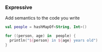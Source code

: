 ### Expressive

Add semantics to the code you write

``` kotlin
val people = hashMapOf<String, Int>()

for ((person, age) in  people) {
  println("${person} in ${age} years old")
}
```
